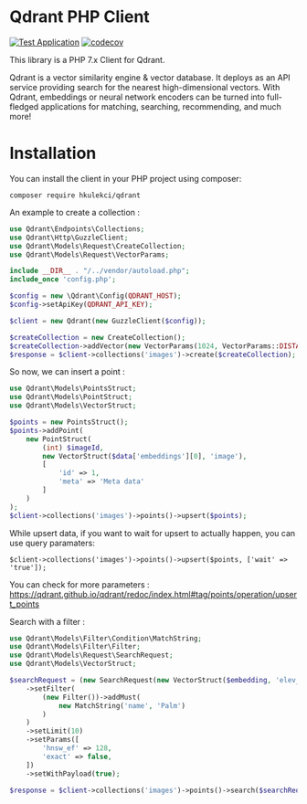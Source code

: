 # Qdrant PHP Client

[![Test Application](https://github.com/your1/qdrant-php7/actions/workflows/test.yaml/badge.svg)](https://github.com/your1/qdrant-php7/actions/workflows/test.yaml) [![codecov](https://codecov.io/github/your1/qdrant-php7/branch/main/graph/badge.svg?token=5K8FAI0C9B)](https://codecov.io/github/your1/qdrant-php)

This library is a PHP 7.x Client for Qdrant.  

Qdrant is a vector similarity engine & vector database. It deploys as an API service providing search for the nearest 
high-dimensional vectors. With Qdrant, embeddings or neural network encoders can be turned into full-fledged 
applications for matching, searching, recommending, and much more!

# Installation

You can install the client in your PHP project using composer:

```shell
composer require hkulekci/qdrant
```

An example to create a collection :

```php
use Qdrant\Endpoints\Collections;
use Qdrant\Http\GuzzleClient;
use Qdrant\Models\Request\CreateCollection;
use Qdrant\Models\Request\VectorParams;

include __DIR__ . "/../vendor/autoload.php";
include_once 'config.php';

$config = new \Qdrant\Config(QDRANT_HOST);
$config->setApiKey(QDRANT_API_KEY);

$client = new Qdrant(new GuzzleClient($config));

$createCollection = new CreateCollection();
$createCollection->addVector(new VectorParams(1024, VectorParams::DISTANCE_COSINE), 'image');
$response = $client->collections('images')->create($createCollection);
```

So now, we can insert a point : 

```php
use Qdrant\Models\PointsStruct;
use Qdrant\Models\PointStruct;
use Qdrant\Models\VectorStruct;

$points = new PointsStruct();
$points->addPoint(
    new PointStruct(
        (int) $imageId,
        new VectorStruct($data['embeddings'][0], 'image'),
        [
            'id' => 1,
            'meta' => 'Meta data'
        ]
    )
);
$client->collections('images')->points()->upsert($points);
```

While upsert data, if you want to wait for upsert to actually happen, you can use query paramaters:

```
$client->collections('images')->points()->upsert($points, ['wait' => 'true']);
```

You can check for more parameters : https://qdrant.github.io/qdrant/redoc/index.html#tag/points/operation/upsert_points

Search with a filter :

```php
use Qdrant\Models\Filter\Condition\MatchString;
use Qdrant\Models\Filter\Filter;
use Qdrant\Models\Request\SearchRequest;
use Qdrant\Models\VectorStruct;

$searchRequest = (new SearchRequest(new VectorStruct($embedding, 'elev_pitch')))
    ->setFilter(
        (new Filter())->addMust(
            new MatchString('name', 'Palm')
        )
    )
    ->setLimit(10)
    ->setParams([
        'hnsw_ef' => 128,
        'exact' => false,
    ])
    ->setWithPayload(true);

$response = $client->collections('images')->points()->search($searchRequest);
```
